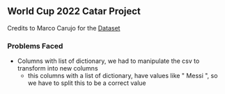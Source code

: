 ## World Cup 2022 Catar Project

Credits to Marco Carujo for the [Dataset](https://www.kaggle.com/datasets/mcarujo/fifa-world-cup-2022-catar)

### Problems Faced

* Columns with list of dictionary, we had to manipulate the csv to transform into new columns
    - this columns with a list of dictionary, have values like " Messi ", so we have to split this to be a correct value